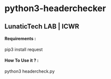 # python3-headerchecker
<h2> LunaticTech LAB | ICWR </h2>
<h4> Requirements : </h4> 
<p> pip3 install request</p>
<h4> How To Use it ? : </h4> 
<p> python3 headercheck.py </p>

